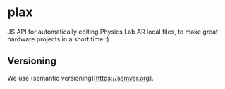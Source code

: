 # plax

JS API for automatically editing Physics Lab AR local files, to make great hardware projects in a short time :)

## Versioning
We use (semantic versioning)[https://semver.org].
